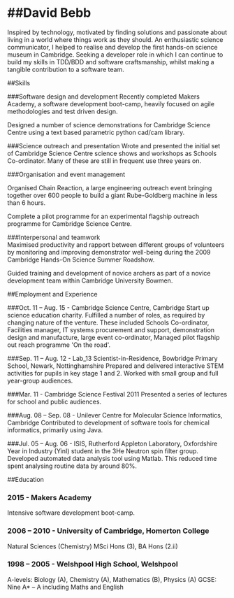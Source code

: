 ##David Bebb
====================================================

Inspired by technology, motivated by finding solutions and passionate about living in a world where things work as they should. An enthusiastic science communicator, I helped to realise  and develop the first hands-on science museum in Cambridge. Seeking a developer role in which I can continue to build my skills in TDD/BDD and software craftsmanship, whilst making a tangible contribution to a software team.

##Skills

###Software design and development
Recently completed Makers Academy, a software development boot-camp, heavily focused on agile methodologies and test driven design.

Designed a number of science demonstrations for Cambridge Science Centre using a text based parametric python cad/cam library.


###Science outreach and presentation
Wrote and presented the initial set of Cambridge Science Centre science shows and workshops as Schools Co-ordinator. Many of these are still in frequent use three years on.


###Organisation and event management	 

Organised Chain Reaction, a large engineering outreach event bringing together over 600 people to build a giant Rube-Goldberg machine in less than 6 hours.

Complete a pilot programme for an experimental flagship outreach programme for Cambridge Science Centre.


###Interpersonal and teamwork 				  		
Maximised productivity and rapport between different groups of volunteers by monitoring and improving demonstrator well-being during the 2009 Cambridge Hands-On Science Summer Roadshow.

Guided training and development of novice archers as part of a novice development team within Cambridge University Bowmen.



##Employment and Experience

###Oct. 11 – Aug. 15 - Cambridge Science Centre, Cambridge
Start up science education charity. Fulfilled a number of roles, as required by changing nature of the venture. These included Schools Co-ordinator, Facilities manager, IT systems procurement and support, demonstration design and manufacture, large event co-ordinator, Managed pilot flagship out reach programme 'On the road'.


###Sep. 11 – Aug. 12 - Lab_13 Scientist-in-Residence, Bowbridge Primary School, Newark, Nottinghamshire
Prepared and delivered interactive STEM activities for pupils in key stage 1 and 2. Worked with small group and full year-group audiences.


###Mar. 11 - Cambridge Science Festival 2011
Presented a series of lectures for school and public audiences.


###Aug. 08 – Sep. 08 - Unilever Centre for Molecular Science Informatics, Cambridge
Contributed to development of software tools for chemical informatics, primarily using Java.


###Jul. 05 – Aug. 06 - ISIS, Rutherford Appleton Laboratory, Oxfordshire
Year in Industry (YinI) student in the 3He Neutron spin filter group. Developed automated data analysis tool using Matlab. This reduced time spent analysing routine data by around 80%.



##Education

### 2015 - Makers Academy
Intensive software development boot-camp.


### 2006 – 2010 - University of Cambridge,  Homerton College
Natural Sciences (Chemistry) MSci Hons (3), BA Hons (2.ii)


### 1998 – 2005 - Welshpool High School, Welshpool
A-levels: Biology (A), Chemistry (A), Mathematics (B), Physics (A)
GCSE: Nine A* – A including Maths and English
